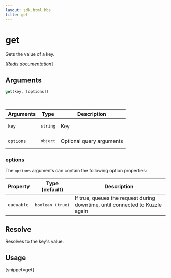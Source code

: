 ```yaml
---
layout: sdk.html.hbs
title: get
---
```


# get

Gets the value of a key.

[[_Redis documentation_]](https://redis.io/commands/get)

## Arguments

```js
get(key, [options])
```

<br/>

| Arguments    | Type    | Description |
|--------------|---------|-------------|
| `key` | <pre>string</pre> | Key |
| ``options`` | <pre>object</pre> | Optional query arguments |

### options

The `options` arguments can contain the following option properties:

| Property   | Type (default)   | Description                       |
| ---------- | ------- | --------------------------------- |
| `queuable` | <pre>boolean (true)</pre> | If true, queues the request during downtime, until connected to Kuzzle again |

## Resolve

Resolves to the key's value.

## Usage

[snippet=get]
